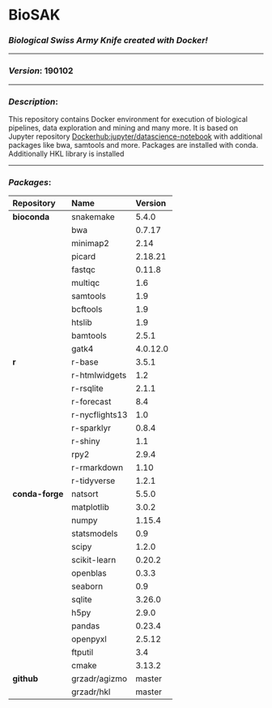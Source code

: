 # BioSAK
### _Biological Swiss Army Knife created with Docker!_
---

### _Version_: 190102
---

### _Description_:

This repository contains Docker environment for execution of biological
pipelines, data exploration and mining and many more. It is based on Jupyter
repository [Dockerhub:jupyter/datascience-notebook](https://hub.docker.com/r/jupyter/datascience-notebook/)
with additional packages like bwa, samtools and more. Packages are installed with conda.
Additionally HKL library is installed

---

### _Packages_:
| Repository      |      Name        | Version          |
|:----------------|:-----------------|:-----------------|
| **bioconda**    | snakemake        | 5.4.0            |
|                 | bwa              | 0.7.17           |
|                 | minimap2         | 2.14             |
|                 | picard           | 2.18.21          |
|                 | fastqc           | 0.11.8           |
|                 | multiqc          | 1.6              |
|                 | samtools         | 1.9              |
|                 | bcftools         | 1.9              |
|                 | htslib           | 1.9              |
|                 | bamtools         | 2.5.1            |
|                 | gatk4            | 4.0.12.0         |
|  **r**          | r-base           | 3.5.1            |
|                 | r-htmlwidgets    | 1.2              |
|                 | r-rsqlite        | 2.1.1            |
|                 | r-forecast       | 8.4              |
|                 | r-nycflights13   | 1.0              |
|                 | r-sparklyr       | 0.8.4            |
|                 | r-shiny          | 1.1              |
|                 | rpy2             | 2.9.4            |
|                 | r-rmarkdown      | 1.10             |
|                 | r-tidyverse      | 1.2.1            |
| **conda-forge** | natsort          | 5.5.0            |
|                 | matplotlib       | 3.0.2            |
|                 | numpy            | 1.15.4           |
|                 | statsmodels      | 0.9              |
|                 | scipy            | 1.2.0            |
|                 | scikit-learn     | 0.20.2           |
|                 | openblas         | 0.3.3            |
|                 | seaborn          | 0.9              |
|                 | sqlite           | 3.26.0           |
|                 | h5py             | 2.9.0            |
|                 | pandas           | 0.23.4           |
|                 | openpyxl         | 2.5.12           |
|                 | ftputil          | 3.4              |
|                 | cmake            | 3.13.2           |
| **github**      | grzadr/agizmo    | master           |
|                 | grzadr/hkl       | master           |
